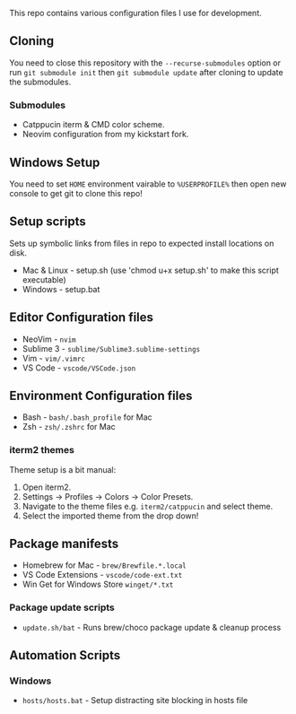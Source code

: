 This repo contains various configuration files I use for development.

## Cloning
You need to close this repository with the `--recurse-submodules` option or run `git submodule init` then `git submodule update` after cloning to update the submodules.

### Submodules
- Catppucin iterm  & CMD color scheme.
- Neovim configuration from my kickstart fork.

## Windows Setup
You need to set `HOME` environment vairable to `%USERPROFILE%` then open new console to get git to clone this repo!

## Setup scripts
Sets up symbolic links from files in repo to expected install locations on disk.
* Mac & Linux - setup.sh (use 'chmod u+x setup.sh' to make this script executable)
* Windows - setup.bat

## Editor Configuration files
* NeoVim - `nvim`
* Sublime 3  - `sublime/Sublime3.sublime-settings`
* Vim  - `vim/.vimrc`
* VS Code  - `vscode/VSCode.json`

## Environment Configuration files
* Bash - `bash/.bash_profile` for Mac
* Zsh - `zsh/.zshrc` for Mac

### iterm2 themes
Theme setup is a bit manual:
1. Open iterm2.
2. Settings -> Profiles -> Colors -> Color Presets.
3. Navigate to the theme files e.g. `iterm2/catppucin` and select theme.
4. Select the imported theme from the drop down!

## Package manifests
* Homebrew for Mac - `brew/Brewfile.*.local`
* VS Code Extensions - `vscode/code-ext.txt`
* Win Get for Windows Store `winget/*.txt`

### Package update scripts
* `update.sh/bat` - Runs brew/choco package update & cleanup process

## Automation Scripts

### Windows
* `hosts/hosts.bat` - Setup distracting site blocking in hosts file

